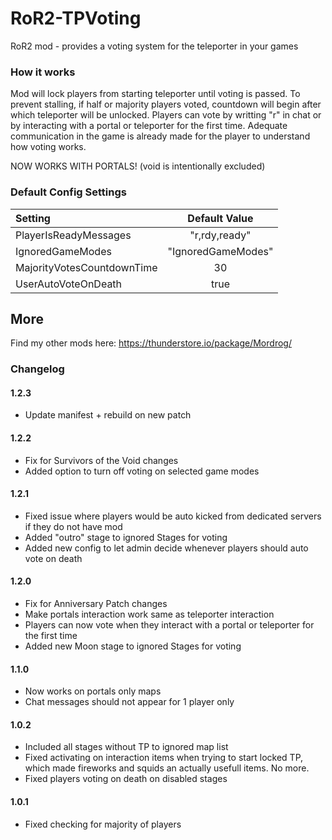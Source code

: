 # RoR2-TPVoting
RoR2 mod - provides a voting system for the teleporter in your games

### How it works
Mod will lock players from starting teleporter until voting is passed. To prevent stalling, if half or majority players voted, countdown will begin after which teleporter will be unlocked. Players can vote by writting "r" in chat or by interacting with a portal or teleporter for the first time.  Adequate communication in the game is already made for the player to understand how voting works.

NOW WORKS WITH PORTALS! (void is intentionally excluded)

### Default Config Settings
| Setting                       | Default Value       |
| :---------------------------- | :-----------------: |
| PlayerIsReadyMessages         |       "r,rdy,ready" |
| IgnoredGameModes              |  "IgnoredGameModes" |
| MajorityVotesCountdownTime    |                  30 |
| UserAutoVoteOnDeath           |                true |

## More

Find my other mods here: https://thunderstore.io/package/Mordrog/

### Changelog
#### 1.2.3
- Update manifest + rebuild on new patch

#### 1.2.2
- Fix for Survivors of the Void changes
- Added option to turn off voting on selected game modes

#### 1.2.1
- Fixed issue where players would be auto kicked from dedicated servers if they do not have mod
- Added "outro" stage to ignored Stages for voting
- Added new config to let admin decide whenever players should auto vote on death

#### 1.2.0
- Fix for Anniversary Patch changes
- Make portals interaction work same as teleporter interaction
- Players can now vote when they interact with a portal or teleporter for the first time
- Added new Moon stage to ignored Stages for voting

#### 1.1.0
- Now works on portals only maps
- Chat messages should not appear for 1 player only

#### 1.0.2
- Included all stages without TP to ignored map list
- Fixed activating on interaction items when trying to start locked TP, which made fireworks and squids an actually usefull items. No more.
- Fixed players voting on death on disabled stages

#### 1.0.1
- Fixed checking for majority of players